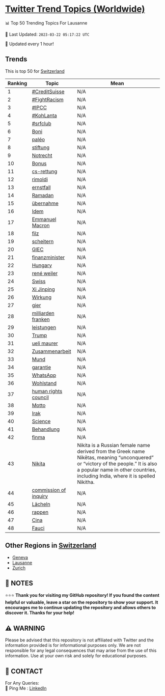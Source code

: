 [Twitter Trend Topics (Worldwide)](https://github.com/ErcinDedeoglu/Twitter-Trend-Topics)
==========


📊 Top 50 Trending Topics For Lausanne

📆 Last Updated: `2023-03-22 05:17:22 UTC`

🔧 Updated every 1 hour!


## Trends

This is top 50 for [Switzerland](</Switzerland>)

| Ranking | Topic | Mean |
| ------- | ------------ | ------------ |
| 1 | [#CreditSuisse](http://twitter.com/search?q=%23CreditSuisse) | N/A |
| 2 | [#FightRacism](http://twitter.com/search?q=%23FightRacism) | N/A |
| 3 | [#IPCC](http://twitter.com/search?q=%23IPCC) | N/A |
| 4 | [#KohLanta](http://twitter.com/search?q=%23KohLanta) | N/A |
| 5 | [#srfclub](http://twitter.com/search?q=%23srfclub) | N/A |
| 6 | [Boni](http://twitter.com/search?q=Boni) | N/A |
| 7 | [paléo](http://twitter.com/search?q=pal%c3%a9o) | N/A |
| 8 | [stiftung](http://twitter.com/search?q=stiftung) | N/A |
| 9 | [Notrecht](http://twitter.com/search?q=Notrecht) | N/A |
| 10 | [Bonus](http://twitter.com/search?q=Bonus) | N/A |
| 11 | [cs-rettung](http://twitter.com/search?q=cs-rettung) | N/A |
| 12 | [rimoldi](http://twitter.com/search?q=rimoldi) | N/A |
| 13 | [ernstfall](http://twitter.com/search?q=ernstfall) | N/A |
| 14 | [Ramadan](http://twitter.com/search?q=Ramadan) | N/A |
| 15 | [übernahme](http://twitter.com/search?q=%c3%bcbernahme) | N/A |
| 16 | [Idem](http://twitter.com/search?q=Idem) | N/A |
| 17 | [Emmanuel Macron](http://twitter.com/search?q=Emmanuel+Macron) | N/A |
| 18 | [filz](http://twitter.com/search?q=filz) | N/A |
| 19 | [scheitern](http://twitter.com/search?q=scheitern) | N/A |
| 20 | [GIEC](http://twitter.com/search?q=GIEC) | N/A |
| 21 | [finanzminister](http://twitter.com/search?q=finanzminister) | N/A |
| 22 | [Hungary](http://twitter.com/search?q=Hungary) | N/A |
| 23 | [rené weiler](http://twitter.com/search?q=ren%c3%a9+weiler) | N/A |
| 24 | [Swiss](http://twitter.com/search?q=Swiss) | N/A |
| 25 | [Xi Jinping](http://twitter.com/search?q=Xi+Jinping) | N/A |
| 26 | [Wirkung](http://twitter.com/search?q=Wirkung) | N/A |
| 27 | [gier](http://twitter.com/search?q=gier) | N/A |
| 28 | [milliarden franken](http://twitter.com/search?q=milliarden+franken) | N/A |
| 29 | [leistungen](http://twitter.com/search?q=leistungen) | N/A |
| 30 | [Trump](http://twitter.com/search?q=Trump) | N/A |
| 31 | [ueli maurer](http://twitter.com/search?q=ueli+maurer) | N/A |
| 32 | [Zusammenarbeit](http://twitter.com/search?q=Zusammenarbeit) | N/A |
| 33 | [Mund](http://twitter.com/search?q=Mund) | N/A |
| 34 | [garantie](http://twitter.com/search?q=garantie) | N/A |
| 35 | [WhatsApp](http://twitter.com/search?q=WhatsApp) | N/A |
| 36 | [Wohlstand](http://twitter.com/search?q=Wohlstand) | N/A |
| 37 | [human rights council](http://twitter.com/search?q=human+rights+council) | N/A |
| 38 | [Motto](http://twitter.com/search?q=Motto) | N/A |
| 39 | [Irak](http://twitter.com/search?q=Irak) | N/A |
| 40 | [Science](http://twitter.com/search?q=Science) | N/A |
| 41 | [Behandlung](http://twitter.com/search?q=Behandlung) | N/A |
| 42 | [finma](http://twitter.com/search?q=finma) | N/A |
| 43 | [Nikita](http://twitter.com/search?q=Nikita) | Nikita is a Russian female name derived from the Greek name Nikētas, meaning “unconquered” or “victory of the people.” It is also a popular name in other countries, including India, where it is spelled Nikitha. |
| 44 | [commission of inquiry](http://twitter.com/search?q=commission+of+inquiry) | N/A |
| 45 | [Lächeln](http://twitter.com/search?q=L%c3%a4cheln) | N/A |
| 46 | [rappen](http://twitter.com/search?q=rappen) | N/A |
| 47 | [Cina](http://twitter.com/search?q=Cina) | N/A |
| 48 | [Fauci](http://twitter.com/search?q=Fauci) | N/A |



## Other Regions in [Switzerland](</Switzerland>)

* [Geneva](</Switzerland/Geneva.md>)
* [Lausanne](</Switzerland/Lausanne.md>)
* [Zurich](</Switzerland/Zurich.md>)



## 📝 NOTES

⭐⭐⭐ **Thank you for visiting my GitHub repository! If you found the content helpful or valuable, leave a star on the repository to show your support. It encourages me to continue updating the repository and allows others to discover it. Thanks for your help!**


## ⚠️ WARNING

Please be advised that this repository is not affiliated with Twitter and the information provided is for informational purposes only. We are not responsible for any legal consequences that may arise from the use of this information. Use at your own risk and solely for educational purposes.


## 📨 CONTACT

 For Any Queries:  
            🏓 Ping Me : [LinkedIn](https://www.linkedin.com/in/ercindedeoglu/)
